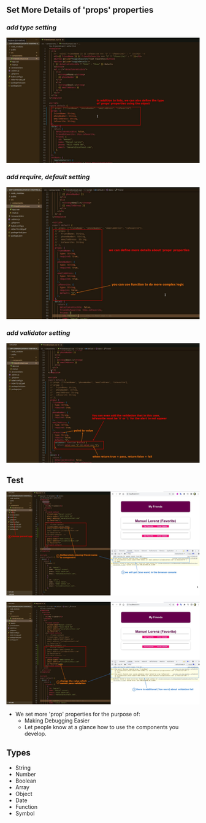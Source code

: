 ## **Set More Details of 'props' properties**

### _add type setting_

![Alt more type define to props](pic/01.jpg)

### _add require, default setting_

![Alt further detail to props](pic/02.jpg)

### _add validator setting_

![Alt validator](pic/03.jpg)

## **Test**

![Alt test wthout require prop](pic/04.jpg)

![Alt test value cannot pass validation](pic/05.jpg)

- We set more 'prop' properties for the purpose of:
  - Making Debugging Easier
  - Let people know at a glance how to use the components you develop.

## **Types**

- String
- Number
- Boolean
- Array
- Object
- Date
- Function
- Symbol
